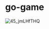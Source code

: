 # go-game


![45_jmLHfTHQ](https://user-images.githubusercontent.com/48087450/105970004-2c99e000-6089-11eb-8974-50f5e6e69fda.gif)

